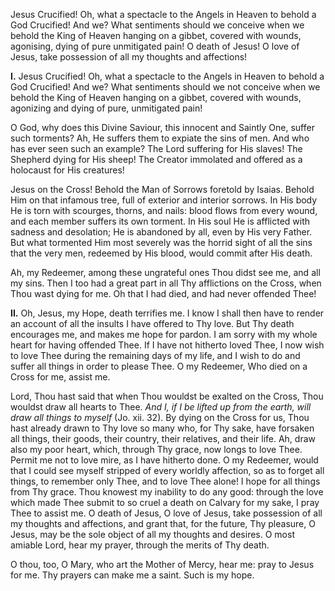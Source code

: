 
Jesus Crucified! Oh, what a spectacle to the Angels in Heaven to behold a God Crucified! And we? What sentiments should we conceive when we behold the King of Heaven hanging on a gibbet, covered with wounds, agonising, dying of pure unmitigated pain! O death of Jesus! O love of Jesus, take possession of all my thoughts and affections!

**I\.** Jesus Crucified! Oh, what a spectacle to the Angels in Heaven to behold a God Crucified! And we? What sentiments should we not conceive when we behold the King of Heaven hanging on a gibbet, covered with wounds, agonizing and dying of pure, unmitigated pain!

O God, why does this Divine Saviour, this innocent and Saintly One, suffer such torments? Ah, He suffers them to expiate the sins of men. And who has ever seen such an example? The Lord suffering for His slaves! The Shepherd dying for His sheep! The Creator immolated and offered as a holocaust for His creatures!

Jesus on the Cross! Behold the Man of Sorrows foretold by Isaias. Behold Him on that infamous tree, full of exterior and interior sorrows. In His body He is torn with scourges, thorns, and nails: blood flows from every wound, and each member suffers its own torment. In His soul He is afflicted with sadness and desolation; He is abandoned by all, even by His very Father. But what tormented Him most severely was the horrid sight of all the sins that the very men, redeemed by His blood, would commit after His death.

Ah, my Redeemer, among these ungrateful ones Thou didst see me, and all my sins. Then I too had a great part in all Thy afflictions on the Cross, when Thou wast dying for me. Oh that I had died, and had never offended Thee!

**II\.** Oh, Jesus, my Hope, death terrifies me. I know I shall then have to render an account of all the insults I have offered to Thy love. But Thy death encourages me, and makes me hope for pardon. I am sorry with my whole heart for having offended Thee. If I have not hitherto loved Thee, I now wish to love Thee during the remaining days of my life, and I wish to do and suffer all things in order to please Thee. O my Redeemer, Who died on a Cross for me, assist me.

Lord, Thou hast said that when Thou wouldst be exalted on the Cross, Thou wouldst draw all hearts to Thee. *And I, if I be lifted up from the earth, will draw all things to myself* (Jo. xii. 32). By dying on the Cross for us, Thou hast already drawn to Thy love so many who, for Thy sake, have forsaken all things, their goods, their country, their relatives, and their life. Ah, draw also my poor heart, which, through Thy grace, now longs to love Thee. Permit me not to love mire, as I have hitherto done. O my Redeemer, would that I could see myself stripped of every worldly affection, so as to forget all things, to remember only Thee, and to love Thee alone! I hope for all things from Thy grace. Thou knowest my inability to do any good: through the love which made Thee submit to so cruel a death on Calvary for my sake, I pray Thee to assist me. O death of Jesus, O love of Jesus, take possession of all my thoughts and affections, and grant that, for the future, Thy pleasure, O Jesus, may be the sole object of all my thoughts and desires. O most amiable Lord, hear my prayer, through the merits of Thy death.

O thou, too, O Mary, who art the Mother of Mercy, hear me: pray to Jesus for me. Thy prayers can make me a saint. Such is my hope.


